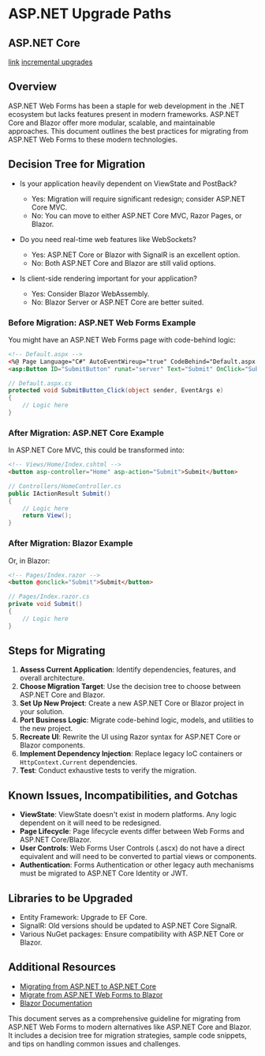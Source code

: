 # ASP.NET Upgrade Paths

## ASP.NET Core

[link](https://learn.microsoft.com/en-us/aspnet/core/migration/inc/overview?view=aspnetcore-7.0)
[incremental upgrades](https://learn.microsoft.com/en-us/aspnet/core/migration/inc/overview?view=aspnetcore-7.0)

## Overview

ASP.NET Web Forms has been a staple for web development in the .NET ecosystem but lacks features present in modern frameworks. ASP.NET Core and Blazor offer more modular, scalable, and maintainable approaches. This document outlines the best practices for migrating from ASP.NET Web Forms to these modern technologies.

## Decision Tree for Migration

- Is your application heavily dependent on ViewState and PostBack?
  - Yes: Migration will require significant redesign; consider ASP.NET Core MVC.
  - No: You can move to either ASP.NET Core MVC, Razor Pages, or Blazor.

- Do you need real-time web features like WebSockets?
  - Yes: ASP.NET Core or Blazor with SignalR is an excellent option.
  - No: Both ASP.NET Core and Blazor are still valid options.

- Is client-side rendering important for your application?
  - Yes: Consider Blazor WebAssembly.
  - No: Blazor Server or ASP.NET Core are better suited.

### Before Migration: ASP.NET Web Forms Example

You might have an ASP.NET Web Forms page with code-behind logic:

```aspx
<!-- Default.aspx -->
<%@ Page Language="C#" AutoEventWireup="true" CodeBehind="Default.aspx.cs" Inherits="WebFormsApp._Default" %>
<asp:Button ID="SubmitButton" runat="server" Text="Submit" OnClick="SubmitButton_Click" />
```

```csharp
// Default.aspx.cs
protected void SubmitButton_Click(object sender, EventArgs e)
{
    // Logic here
}
```

### After Migration: ASP.NET Core Example

In ASP.NET Core MVC, this could be transformed into:

```html
<!-- Views/Home/Index.cshtml -->
<button asp-controller="Home" asp-action="Submit">Submit</button>
```

```csharp
// Controllers/HomeController.cs
public IActionResult Submit()
{
    // Logic here
    return View();
}
```

### After Migration: Blazor Example

Or, in Blazor:

```html
<!-- Pages/Index.razor -->
<button @onclick="Submit">Submit</button>
```

```csharp
// Pages/Index.razor.cs
private void Submit()
{
    // Logic here
}
```

## Steps for Migrating

1. **Assess Current Application**: Identify dependencies, features, and overall architecture.
2. **Choose Migration Target**: Use the decision tree to choose between ASP.NET Core and Blazor.
3. **Set Up New Project**: Create a new ASP.NET Core or Blazor project in your solution.
4. **Port Business Logic**: Migrate code-behind logic, models, and utilities to the new project.
5. **Recreate UI**: Rewrite the UI using Razor syntax for ASP.NET Core or Blazor components.
6. **Implement Dependency Injection**: Replace legacy IoC containers or `HttpContext.Current` dependencies.
7. **Test**: Conduct exhaustive tests to verify the migration.

## Known Issues, Incompatibilities, and Gotchas

- **ViewState**: ViewState doesn't exist in modern platforms. Any logic dependent on it will need to be redesigned.
- **Page Lifecycle**: Page lifecycle events differ between Web Forms and ASP.NET Core/Blazor.
- **User Controls**: Web Forms User Controls (.ascx) do not have a direct equivalent and will need to be converted to partial views or components.
- **Authentication**: Forms Authentication or other legacy auth mechanisms must be migrated to ASP.NET Core Identity or JWT.
  
## Libraries to be Upgraded

- Entity Framework: Upgrade to EF Core.
- SignalR: Old versions should be updated to ASP.NET Core SignalR.
- Various NuGet packages: Ensure compatibility with ASP.NET Core or Blazor.

## Additional Resources

- [Migrating from ASP.NET to ASP.NET Core](https://docs.microsoft.com/en-us/aspnet/core/migration/proper-to-2x/?view=aspnetcore-5.0)
- [Migrate from ASP.NET Web Forms to Blazor](https://docs.microsoft.com/en-us/aspnet/core/blazor/migration/web-forms?view=aspnetcore-5.0)
- [Blazor Documentation](https://docs.microsoft.com/en-us/aspnet/core/blazor/?view=aspnetcore-5.0)

This document serves as a comprehensive guideline for migrating from ASP.NET Web Forms to modern alternatives like ASP.NET Core and Blazor. It includes a decision tree for migration strategies, sample code snippets, and tips on handling common issues and challenges.
